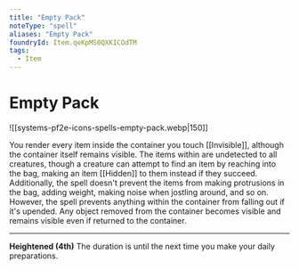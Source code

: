 ```yaml
---
title: "Empty Pack"
noteType: "spell"
aliases: "Empty Pack"
foundryId: Item.qeKpMS0QXKICOdTM
tags:
  - Item
---
```


# Empty Pack
![[systems-pf2e-icons-spells-empty-pack.webp|150]]

You render every item inside the container you touch [[Invisible]], although the container itself remains visible. The items within are undetected to all creatures, though a creature can attempt to find an item by reaching into the bag, making an item [[Hidden]] to them instead if they succeed. Additionally, the spell doesn't prevent the items from making protrusions in the bag, adding weight, making noise when jostling around, and so on. However, the spell prevents anything within the container from falling out if it's upended. Any object removed from the container becomes visible and remains visible even if returned to the container.

* * *

**Heightened (4th)** The duration is until the next time you make your daily preparations.
